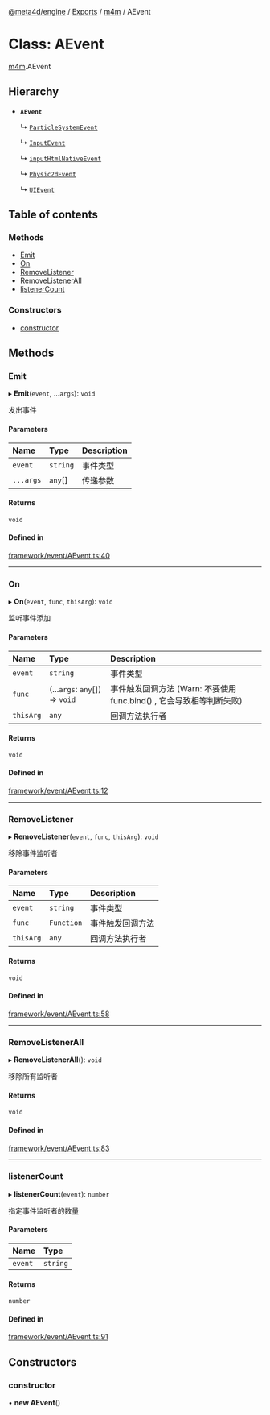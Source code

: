 [@meta4d/engine](../README.md) / [Exports](../modules.md) / [m4m](../modules/m4m.md) / AEvent

# Class: AEvent

[m4m](../modules/m4m.md).AEvent

## Hierarchy

- **`AEvent`**

  ↳ [`ParticleSystemEvent`](m4m.framework.ParticleSystemEvent.md)

  ↳ [`InputEvent`](m4m.event.InputEvent.md)

  ↳ [`inputHtmlNativeEvent`](m4m.event.inputHtmlNativeEvent.md)

  ↳ [`Physic2dEvent`](m4m.event.Physic2dEvent.md)

  ↳ [`UIEvent`](m4m.event.UIEvent.md)

## Table of contents

### Methods

- [Emit](m4m.AEvent.md#emit)
- [On](m4m.AEvent.md#on)
- [RemoveListener](m4m.AEvent.md#removelistener)
- [RemoveListenerAll](m4m.AEvent.md#removelistenerall)
- [listenerCount](m4m.AEvent.md#listenercount)

### Constructors

- [constructor](m4m.AEvent.md#constructor)

## Methods

### Emit

▸ **Emit**(`event`, ...`args`): `void`

发出事件

#### Parameters

| Name | Type | Description |
| :------ | :------ | :------ |
| `event` | `string` | 事件类型 |
| `...args` | `any`[] | 传递参数 |

#### Returns

`void`

#### Defined in

[framework/event/AEvent.ts:40](https://github.com/meta4d-me/meta4d-engine/blob/cf6bfe6/src/framework/event/AEvent.ts#L40)

___

### On

▸ **On**(`event`, `func`, `thisArg`): `void`

监听事件添加

#### Parameters

| Name | Type | Description |
| :------ | :------ | :------ |
| `event` | `string` | 事件类型 |
| `func` | (...`args`: `any`[]) => `void` | 事件触发回调方法 (Warn: 不要使用 func.bind() , 它会导致相等判断失败) |
| `thisArg` | `any` | 回调方法执行者 |

#### Returns

`void`

#### Defined in

[framework/event/AEvent.ts:12](https://github.com/meta4d-me/meta4d-engine/blob/cf6bfe6/src/framework/event/AEvent.ts#L12)

___

### RemoveListener

▸ **RemoveListener**(`event`, `func`, `thisArg`): `void`

移除事件监听者

#### Parameters

| Name | Type | Description |
| :------ | :------ | :------ |
| `event` | `string` | 事件类型 |
| `func` | `Function` | 事件触发回调方法 |
| `thisArg` | `any` | 回调方法执行者 |

#### Returns

`void`

#### Defined in

[framework/event/AEvent.ts:58](https://github.com/meta4d-me/meta4d-engine/blob/cf6bfe6/src/framework/event/AEvent.ts#L58)

___

### RemoveListenerAll

▸ **RemoveListenerAll**(): `void`

移除所有监听者

#### Returns

`void`

#### Defined in

[framework/event/AEvent.ts:83](https://github.com/meta4d-me/meta4d-engine/blob/cf6bfe6/src/framework/event/AEvent.ts#L83)

___

### listenerCount

▸ **listenerCount**(`event`): `number`

指定事件监听者的数量

#### Parameters

| Name | Type |
| :------ | :------ |
| `event` | `string` |

#### Returns

`number`

#### Defined in

[framework/event/AEvent.ts:91](https://github.com/meta4d-me/meta4d-engine/blob/cf6bfe6/src/framework/event/AEvent.ts#L91)

## Constructors

### constructor

• **new AEvent**()
